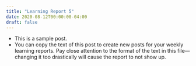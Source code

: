 ```yaml
---
title: "Learning Report 5"
date: 2020-08-12T00:00:00-04:00
draft: false
---
```


* This is a sample post. 
* You can copy the text of this post to create new posts for your weekly learning reports. Pay close attention to the format of the text in this file—changing it too drastically will cause the report to not show up.
